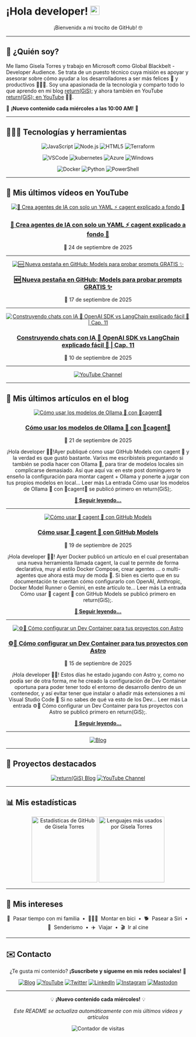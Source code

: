 # ¡Hola developer! <img src="https://media.giphy.com/media/hvRJCLFzcasrR4ia7z/giphy.gif" width="25px" alt="Waving hand animation">

<div align="center">
  
¡Bienvenidx a mi trocito de GitHub! 🤓

</div>

---

## 🤔 ¿Quién soy?

Me llamo Gisela Torres y trabajo en Microsoft como Global Blackbelt - Developer Audience. Se trata de un puesto técnico cuya misión es apoyar y asesorar sobre cómo ayudar a los desarrolladores a ser más felices 🥲 y productivos 👩🏻‍💻. Soy una apasionada de la tecnología y comparto todo lo que aprendo en mi blog [return(GiS);](https://www.returngis.net) y ahora también en YouTube [return(GiS); en YouTube](https://www.youtube.com/@returngis) 🎥🍿.

📅 **¡Nuevo contenido cada miércoles a las 10:00 AM!** 📅

---

## 👩🏼‍💻 Tecnologías y herramientas

<div align="center">

![JavaScript](https://img.shields.io/badge/-JavaScript-F7DF1E?style=for-the-badge&logo=JavaScript&logoColor=black "JavaScript")
![Node.js](https://img.shields.io/badge/-Node.js-339933?style=for-the-badge&logo=node.js&logoColor=white "Node.js")
![HTML5](https://img.shields.io/badge/-HTML5-E34F26?style=for-the-badge&logo=html5&logoColor=white "HTML5")
![Terraform](https://img.shields.io/badge/terraform-7B42BC?logo=terraform&logoColor=white&style=for-the-badge "Terraform")

![VSCode](https://img.shields.io/badge/Visual_Studio_Code-0078D4?style=for-the-badge&logo=visual%20studio%20code&logoColor=white "Visual Studio Code")
![kubernetes](https://img.shields.io/badge/kubernetes-326CE5?logo=kubernetes&logoColor=white&style=for-the-badge "Kubernetes")
![Azure](https://img.shields.io/badge/azure-0078D4?logo=microsoft-azure&logoColor=white&style=for-the-badge "Microsoft Azure")
![Windows](https://img.shields.io/badge/windows-0078D6?logo=windows&logoColor=white&style=for-the-badge "Windows")

![Docker](https://img.shields.io/badge/docker-2496ED?logo=docker&logoColor=white&style=for-the-badge "Docker")
![Python](https://img.shields.io/badge/python-3776AB?logo=python&logoColor=white&style=for-the-badge "Python")
![PowerShell](https://img.shields.io/badge/powershell-5391FE?logo=powershell&logoColor=white&style=for-the-badge "PowerShell")

</div>

---

## 🎥 Mis últimos vídeos en YouTube

<div align="center">

[![🤖 Crea agentes de IA con solo un YAML ⚡ cagent explicado a fondo 🐙](https://img.youtube.com/vi/epBiyhp57bw/maxresdefault.jpg)](https://www.youtube.com/watch?v=epBiyhp57bw)

### [🤖 Crea agentes de IA con solo un YAML ⚡ cagent explicado a fondo 🐙](https://www.youtube.com/watch?v=epBiyhp57bw)
📅 24 de septiembre de 2025

</div>

---

<div align="center">

[![🆕 Nueva pestaña en GitHub: Models para probar prompts GRATIS ✨](https://img.youtube.com/vi/CJtztZP1Wiw/maxresdefault.jpg)](https://www.youtube.com/watch?v=CJtztZP1Wiw)

### [🆕 Nueva pestaña en GitHub: Models para probar prompts GRATIS ✨](https://www.youtube.com/watch?v=CJtztZP1Wiw)
📅 17 de septiembre de 2025

</div>

---

<div align="center">

[![Construyendo chats con IA 🤖 OpenAI SDK vs LangChain explicado fácil 🎯 | Cap. 11](https://img.youtube.com/vi/PM33QnrClzU/maxresdefault.jpg)](https://www.youtube.com/watch?v=PM33QnrClzU)

### [Construyendo chats con IA 🤖 OpenAI SDK vs LangChain explicado fácil 🎯 | Cap. 11](https://www.youtube.com/watch?v=PM33QnrClzU)
📅 10 de septiembre de 2025

</div>

---

<div align="center">

[![YouTube Channel](https://img.shields.io/badge/Ver%20todos%20los%20vídeos-FF0000?style=for-the-badge&logo=youtube&logoColor=white)](https://www.youtube.com/@returngis)

</div>

---

## 📝 Mis últimos artículos en el blog

<div align="center">

[![Cómo usar los modelos de Ollama 🦙 con  🤖cagent🤖](https://i0.wp.com/www.returngis.net/wp-content/uploads/2025/09/Ollama-y-cagent.png?fit=1060%2C707&amp;ssl=1)](https://www.returngis.net/2025/09/como-usar-los-modelos-de-ollama-con-cagent/)

### [Cómo usar los modelos de Ollama 🦙 con  🤖cagent🤖](https://www.returngis.net/2025/09/como-usar-los-modelos-de-ollama-con-cagent/)
📅 21 de septiembre de 2025

¡Hola developer 👋🏻!Ayer publiqué cómo usar GitHub Models con cagent 🤖 y la verdad es que gustó bastante. Varixs me escribisteis preguntando si también se podía hacer con Ollama 🦙, para tirar de modelos locales sin complicarse demasiado. Así que aquí va: en este post dominguero te enseño la configuración para montar cagent + Ollama y ponerte a jugar con tus propios modelos en local... 
Leer más
La entrada Cómo usar los modelos de Ollama 🦙 con  🤖cagent🤖 se publicó primero en return(GiS);.

[**📖 Seguir leyendo...**](https://www.returngis.net/2025/09/como-usar-los-modelos-de-ollama-con-cagent/)

</div>

---

<div align="center">

[![Cómo usar 🤖 cagent 🤖 con GitHub Models](https://i0.wp.com/www.returngis.net/wp-content/uploads/2025/09/GitHub-Models-y-cagent-1.png?fit=700%2C700&amp;ssl=1)](https://www.returngis.net/2025/09/como-usar-cagent-con-github-models/)

### [Cómo usar 🤖 cagent 🤖 con GitHub Models](https://www.returngis.net/2025/09/como-usar-cagent-con-github-models/)
📅 19 de septiembre de 2025

¡Hola developer 👋🏻! Ayer Docker publicó un artículo en el cual presentaban una nueva herramienta llamada cagent, la cual te permite de forma declarativa, muy al estilo Docker Compose, crear agentes … o multi-agentes que ahora está muy de moda 🤖. Si bien es cierto que en su documentación te cuentan cómo configurarlo con OpenAI, Anthropic, Docker Model Runner o Gemini, en este artículo te... 
Leer más
La entrada Cómo usar 🤖 cagent 🤖 con GitHub Models se publicó primero en return(GiS);.

[**📖 Seguir leyendo...**](https://www.returngis.net/2025/09/como-usar-cagent-con-github-models/)

</div>

---

<div align="center">

[![⚙️🚀 Cómo configurar un Dev Container para tus proyectos con Astro](https://i0.wp.com/www.returngis.net/wp-content/uploads/2025/09/Configuracion-de-Dev-Container-para-proyectos-con-Astro.png?fit=1024%2C1024&amp;ssl=1)](https://www.returngis.net/2025/09/como-configurar-un-dev-container-para-tus-proyectos-con-astro/)

### [⚙️🚀 Cómo configurar un Dev Container para tus proyectos con Astro](https://www.returngis.net/2025/09/como-configurar-un-dev-container-para-tus-proyectos-con-astro/)
📅 15 de septiembre de 2025

¡Hola developer 👋🏻! Estos días he estado jugando con Astro y, como no podía ser de otra forma, me he creado la configuración de Dev Container oportuna para poder tener todo el entorno de desarrollo dentro de un contenedor, y así evitar tener que instalar o añadir más extensiones a mi Visual Studio Code 💙 Si no sabes de qué va esto de los Dev... 
Leer más
La entrada ⚙️🚀 Cómo configurar un Dev Container para tus proyectos con Astro se publicó primero en return(GiS);.

[**📖 Seguir leyendo...**](https://www.returngis.net/2025/09/como-configurar-un-dev-container-para-tus-proyectos-con-astro/)

</div>

---

<div align="center">

[![Blog](https://img.shields.io/badge/Ver%20todos%20los%20artículos-339933?style=for-the-badge&logo=github-pages&logoColor=white)](https://www.returngis.net)

</div>

---

## 🚀 Proyectos destacados

<div align="center">

[![return(GiS) Blog](https://img.shields.io/badge/BLOG-return(GiS)-339933?style=for-the-badge)](https://www.returngis.net "Mi blog personal")
[![YouTube Channel](https://img.shields.io/badge/YouTube-return(GiS)-FF0000?style=for-the-badge&logo=youtube&logoColor=white)](https://www.youtube.com/@returngis "Mi canal de YouTube")

</div>

---

## 📊 Mis estadísticas

<div align="center">
  <img height="180em" src="https://github-readme-stats.vercel.app/api?username=0gis0&show_icons=true&hide_border=true&&count_private=true&include_all_commits=true" alt="Estadísticas de GitHub de Gisela Torres" />
  <img height="180em" src="https://github-readme-stats.vercel.app/api/top-langs/?username=0gis0&exclude_repo=KNN-Image-Classification&show_icons=true&hide_border=true&layout=compact&langs_count=4" alt="Lenguajes más usados por Gisela Torres" />
</div>

---

## 🥰 Mis intereses

<div align="center">

🐣 &nbsp;Pasar tiempo con mi familia
&nbsp;•&nbsp;
🚴🏼‍♀️ &nbsp;Montar en bici
&nbsp;•&nbsp;
🐕 &nbsp;Pasear a Siri
&nbsp;•&nbsp;
🌲 &nbsp;Senderismo
&nbsp;•&nbsp;
✈️ &nbsp;Viajar
&nbsp;•&nbsp;
🎬 &nbsp;Ir al cine

</div>

---

## ✉️ Contacto

<div align="center">

¿Te gusta mi contenido? **¡Suscríbete y sígueme en mis redes sociales!** 🚀

[![Blog](https://img.shields.io/badge/blog-339933?logo=github-pages&logoColor=white&style=for-the-badge)](https://www.returngis.net "Visita mi blog")
[![YouTube](https://img.shields.io/badge/YouTube-FF0000?style=for-the-badge&logo=youtube&logoColor=white)](https://www.youtube.com/@returngis "🔔 ¡Suscríbete a mi canal!")
[![Twitter](https://img.shields.io/twitter/follow/0gis0?style=for-the-badge)](https://twitter.com/0gis0 "Sígueme en Twitter")
[![LinkedIn](https://img.shields.io/badge/-LinkedIn-blue?style=for-the-badge&logo=Linkedin&logoColor=white)](https://www.linkedin.com/in/giselatorresbuitrago/ "Conéctate conmigo en LinkedIn")
[![Instagram](https://img.shields.io/badge/-Instagram-purple?style=for-the-badge&logo=instagram&logoColor=white)](https://www.instagram.com/0gis0/ "Sígueme en Instagram")
[![Mastodon](https://img.shields.io/badge/-Mastodon-blue?style=for-the-badge&logo=mastodon&logoColor=white)](https://mastodon.cloud/@0gis0 "Sígueme en Mastodon")

</div>

---

<div align="center">

💡 **¡Nuevo contenido cada miércoles!** 💡

*Este README se actualiza automáticamente con mis últimos vídeos y artículos*

![Contador de visitas](https://visitor-badge.glitch.me/badge?page_id=0gis0 "Contador de visitas a mi perfil")

</div>